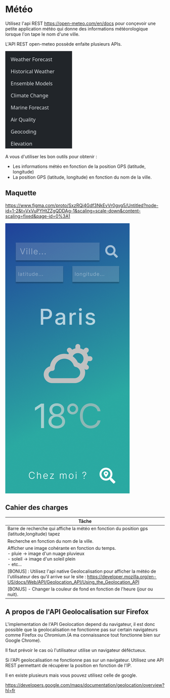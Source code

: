 # Météo

Utilisez l'api REST https://open-meteo.com/en/docs pour conçevoir une petite application météo qui donne des informations météorologique lorsque l'on tape le nom d'une ville.

L'API REST open-meteo possède enfaite plusieurs APIs.

![alt text](image-1.png)

A vous d'utiliser les bon outils pour obtenir :
- Les informations météo en fonction de la position GPS (latitude, longitude)
- La position GPS (latitude, longitude) en fonction du nom de la ville.

## Maquette

https://www.figma.com/proto/SxzRQi4Gdf3NkEvVr0gvg5/Untitled?node-id=1-2&t=VxVuPYHtZZgQDDAg-1&scaling=scale-down&content-scaling=fixed&page-id=0%3A1

![alt text](image-3.png)

## Cahier des charges

|Tâche|
|-|
|Barre de recherche qui affiche la météo en fonction du position gps (latitude,longitude) tapez|
| Recherche en fonction du nom de la ville.|
| Afficher une image cohérante en fonction du temps. <br> - pluie -> image d'un nuage pluvieux<br>- soleil -> image d'un soleil plein<br>- etc...
| [BONUS] : Utilisez l'api native Geolocalisation pour afficher la météo de l'utilisateur des qu'il arrive sur le site : https://developer.mozilla.org/en-US/docs/Web/API/Geolocation_API/Using_the_Geolocation_API |
| [BONUS] - Changer la couleur de fond en fonction de l'heure (jour ou nuit).


## A propos de l'API Geolocalisation sur Firefox
L'implementation de l'API Geolocation depend du navigateur, il est donc possible que la geolocalisation ne fonctionne pas sur certain navigateurs comme Firefox ou Chromium.(A ma connaissance tout fonctionne bien sur Google Chrome).

Il faut prévoir le cas où l'utilisateur utilise un navigateur déféctueux.

Si l'API geolocalisation ne fonctionne pas sur un navigateur. Utilisez une API REST permettant de récupérer la position en fonction de l'IP.

Il en existe plusieurs mais vous pouvez utilisez celle de google.

https://developers.google.com/maps/documentation/geolocation/overview?hl=fr